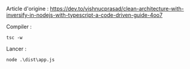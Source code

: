 Article d'origine : 
https://dev.to/vishnucprasad/clean-architecture-with-inversify-in-nodejs-with-typescript-a-code-driven-guide-4oo7

Compiler : 
```
tsc -w
```
Lancer : 
```
node .\dist\app.js
```
